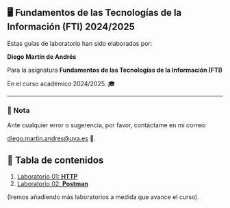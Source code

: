 ## 🖥️ Fundamentos de las Tecnologías de la Información (FTI) 2024/2025

Estas guías de laboratorio han sido elaboradas por:

 **Diego Martín de Andrés** 
 
 Para la asignatura **Fundamentos de las Tecnologías de la Información (FTI)** 
 
 En el curso académico 2024/2025. 🎓

---

### 📌 Nota

Ante cualquier error o sugerencia, por favor, contáctame en mi correo:

[diego.martin.andres@uva.es](mailto:diego.martin.andres@uva.es) 📧.


## 📝 Tabla de contenidos

1. [Laboratorio 01: **HTTP**](/labo01/README.md)
2. [Laboratorio 02: **Postman**](/labo02/README.md)

(Iremos añadiendo más laboratorios a medida que avance el curso).
